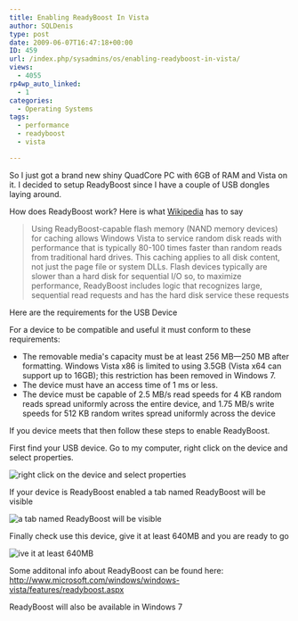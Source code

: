 ```yaml
---
title: Enabling ReadyBoost In Vista
author: SQLDenis
type: post
date: 2009-06-07T16:47:18+00:00
ID: 459
url: /index.php/sysadmins/os/enabling-readyboost-in-vista/
views:
  - 4055
rp4wp_auto_linked:
  - 1
categories:
  - Operating Systems
tags:
  - performance
  - readyboost
  - vista

---
```

So I just got a brand new shiny QuadCore PC with 6GB of RAM and Vista on it. I decided to setup ReadyBoost since I have a couple of USB dongles laying around. 

How does ReadyBoost work? Here is what [Wikipedia][1] has to say

> Using ReadyBoost-capable flash memory (NAND memory devices) for caching allows Windows Vista to service random disk reads with performance that is typically 80-100 times faster than random reads from traditional hard drives. This caching applies to all disk content, not just the page file or system DLLs. Flash devices typically are slower than a hard disk for sequential I/O so, to maximize performance, ReadyBoost includes logic that recognizes large, sequential read requests and has the hard disk service these requests

Here are the requirements for the USB Device

For a device to be compatible and useful it must conform to these requirements:

  * The removable media's capacity must be at least 256 MB—250 MB after formatting. Windows Vista x86 is limited to using 3.5GB (Vista x64 can support up to 16GB); this restriction has been removed in Windows 7.
  * The device must have an access time of 1 ms or less.
  * The device must be capable of 2.5 MB/s read speeds for 4 KB random reads spread uniformly across the entire device, and 1.75 MB/s write speeds for 512 KB random writes spread uniformly across the device

If you device meets that then follow these steps to enable ReadyBoost.

First find your USB device. Go to my computer, right click on the device and select properties.

![right click on the device and select properties][2]

If your device is ReadyBoost enabled a tab named ReadyBoost will be visible

![a tab named ReadyBoost will be visible][3]

Finally check use this device, give it at least 640MB and you are ready to go

![ive it at least 640MB][4]

Some additonal info about ReadyBoost can be found here: http://www.microsoft.com/windows/windows-vista/features/readyboost.aspx

ReadyBoost will also be available in Windows 7

 [1]: http://en.wikipedia.org/wiki/Readyboost
 [2]: http://imgur.com/yGaRb.png
 [3]: http://imgur.com/4dPgq.png
 [4]: http://imgur.com/GEW84.png